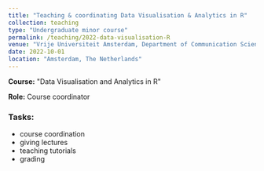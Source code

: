 ```yaml
---
title: "Teaching & coordinating Data Visualisation & Analytics in R"
collection: teaching
type: "Undergraduate minor course"
permalink: /teaching/2022-data-visualisation-R
venue: "Vrije Universiteit Amsterdam, Department of Communication Science"
date: 2022-10-01
location: "Amsterdam, The Netherlands"
---
```


**Course:**  "Data Visualisation and Analytics in R"

**Role:** Course coordinator

### Tasks:
- course coordination
- giving lectures
- teaching tutorials
- grading
